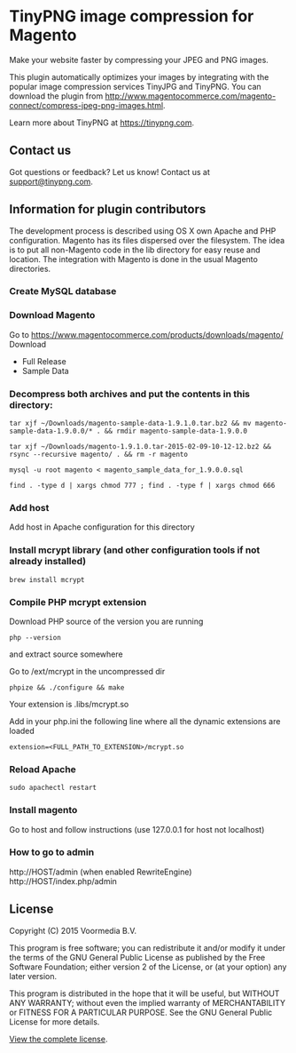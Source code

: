 # TinyPNG image compression for Magento
Make your website faster by compressing your JPEG and PNG images.

This plugin automatically optimizes your images by integrating with the popular image compression services TinyJPG and TinyPNG.
You can download the plugin from http://www.magentocommerce.com/magento-connect/compress-jpeg-png-images.html.

Learn more about TinyPNG at https://tinypng.com.

## Contact us
Got questions or feedback? Let us know! Contact us at support@tinypng.com.

## Information for plugin contributors

The development process is described using OS X own Apache and PHP configuration.
Magento has its files dispersed over the filesystem. The idea is to put all
non-Magento code in the lib directory for easy reuse and location.
The integration with Magento is done in the usual Magento directories.

### Create MySQL database

### Download Magento

Go to https://www.magentocommerce.com/products/downloads/magento/
Download
 - Full Release
 - Sample Data

### Decompress both archives and put the contents in this directory:
```
tar xjf ~/Downloads/magento-sample-data-1.9.1.0.tar.bz2 && mv magento-sample-data-1.9.0.0/* . && rmdir magento-sample-data-1.9.0.0
```
```
tar xjf ~/Downloads/magento-1.9.1.0.tar-2015-02-09-10-12-12.bz2 && rsync --recursive magento/ . && rm -r magento
```
```
mysql -u root magento < magento_sample_data_for_1.9.0.0.sql
```
```
find . -type d | xargs chmod 777 ; find . -type f | xargs chmod 666
```

### Add host
Add host in Apache configuration for this directory

### Install mcrypt library (and other configuration tools if not already installed)
`brew install mcrypt`

### Compile PHP mcrypt extension

Download PHP source of the version you are running
```
php --version
```
and extract source somewhere

Go to /ext/mcrypt in the uncompressed dir
```
phpize && ./configure && make
```

Your extension is .libs/mcrypt.so

Add in your php.ini the following line where all the dynamic extensions are loaded
```
extension=<FULL_PATH_TO_EXTENSION>/mcrypt.so
```

### Reload Apache
```
sudo apachectl restart
```

### Install magento
Go to host and follow instructions (use 127.0.0.1 for host not localhost)

### How to go to admin
http://HOST/admin (when enabled RewriteEngine)
http://HOST/index.php/admin

## License
Copyright (C) 2015 Voormedia B.V.

This program is free software; you can redistribute it and/or modify
it under the terms of the GNU General Public License as published by
the Free Software Foundation; either version 2 of the License, or
(at your option) any later version.

This program is distributed in the hope that it will be useful,
but WITHOUT ANY WARRANTY; without even the implied warranty of
MERCHANTABILITY or FITNESS FOR A PARTICULAR PURPOSE.  See the
GNU General Public License for more details.

[View the complete license](lib/TinyCompress/LICENSE).
